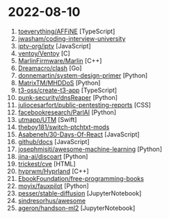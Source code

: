 # 2022-08-10

1. [toeverything/AFFiNE](https://github.com/toeverything/AFFiNE "There can be more than Notion and Miro. Affine is a next-gen knowledge base that brings planning, sorting and creating all together. Privacy first, open-source, customizable and ready to use.") [TypeScript]
2. [jwasham/coding-interview-university](https://github.com/jwasham/coding-interview-university "A complete computer science study plan to become a software engineer.") 
3. [iptv-org/iptv](https://github.com/iptv-org/iptv "Collection of publicly available IPTV channels from all over the world") [JavaScript]
4. [ventoy/Ventoy](https://github.com/ventoy/Ventoy "A new bootable USB solution.") [C]
5. [MarlinFirmware/Marlin](https://github.com/MarlinFirmware/Marlin "Marlin is an optimized firmware for RepRap 3D printers based on the Arduino platform. | Many commercial 3D printers come with Marlin installed. Check with your vendor if you need source code for your specific machine.") [C++]
6. [Dreamacro/clash](https://github.com/Dreamacro/clash "A rule-based tunnel in Go.") [Go]
7. [donnemartin/system-design-primer](https://github.com/donnemartin/system-design-primer "Learn how to design large-scale systems. Prep for the system design interview. Includes Anki flashcards.") [Python]
8. [MatrixTM/MHDDoS](https://github.com/MatrixTM/MHDDoS "Best DDoS Attack Script Python3, (Cyber / DDos) Attack With 56 Methods") [Python]
9. [t3-oss/create-t3-app](https://github.com/t3-oss/create-t3-app "Quickest way to start a new web app with full stack typesafety") [TypeScript]
10. [punk-security/dnsReaper](https://github.com/punk-security/dnsReaper "dnsReaper - subdomain takeover tool for attackers, bug bounty hunters and the blue team!") [Python]
11. [juliocesarfort/public-pentesting-reports](https://github.com/juliocesarfort/public-pentesting-reports "Curated list of public penetration test reports released by several consulting firms and academic security groups") [CSS]
12. [facebookresearch/ParlAI](https://github.com/facebookresearch/ParlAI "A framework for training and evaluating AI models on a variety of openly available dialogue datasets.") [Python]
13. [utmapp/UTM](https://github.com/utmapp/UTM "Virtual machines for iOS and macOS") [Swift]
14. [theboy181/switch-ptchtxt-mods](https://github.com/theboy181/switch-ptchtxt-mods "") 
15. [Asabeneh/30-Days-Of-React](https://github.com/Asabeneh/30-Days-Of-React "30 Days of React challenge is a step by step guide to learn React in 30 days. It requires HTML, CSS, and JavaScript knowledge. You should be comfortable with JavaScript before you start to React. If you are not comfortable with JavaScript check out 30DaysOfJavaScript. This is a continuation of 30 Days Of JS. This challenge may take more than 100…") [JavaScript]
16. [github/docs](https://github.com/github/docs "The open-source repo for docs.github.com") [JavaScript]
17. [josephmisiti/awesome-machine-learning](https://github.com/josephmisiti/awesome-machine-learning "A curated list of awesome Machine Learning frameworks, libraries and software.") [Python]
18. [jina-ai/discoart](https://github.com/jina-ai/discoart "Create Disco Diffusion artworks in one line") [Python]
19. [trickest/cve](https://github.com/trickest/cve "Gather and update all available and newest CVEs with their PoC.") [HTML]
20. [hyprwm/Hyprland](https://github.com/hyprwm/Hyprland "Hyprland is a dynamic tiling Wayland compositor that doesn't sacrifice on its looks.") [C++]
21. [EbookFoundation/free-programming-books](https://github.com/EbookFoundation/free-programming-books "📚 Freely available programming books") 
22. [moyix/fauxpilot](https://github.com/moyix/fauxpilot "FauxPilot - an open-source GitHub Copilot server") [Python]
23. [pesser/stable-diffusion](https://github.com/pesser/stable-diffusion "") [JupyterNotebook]
24. [sindresorhus/awesome](https://github.com/sindresorhus/awesome "😎 Awesome lists about all kinds of interesting topics") 
25. [ageron/handson-ml2](https://github.com/ageron/handson-ml2 "A series of Jupyter notebooks that walk you through the fundamentals of Machine Learning and Deep Learning in Python using Scikit-Learn, Keras and TensorFlow 2.") [JupyterNotebook]
